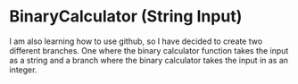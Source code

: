 # BinaryCalculator (String Input)
I am also learning how to use github, so I have decided to create two different branches. One where the binary calculator function takes the input as a string and a branch where the binary calculator takes the input in as an integer.
